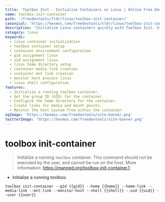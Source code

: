 ```yaml
---
title: 'Toolbox Init - Initialize Containers on Linux | Online Free DevTools by Hexmos'
name: toolbox-init-container
path: '/freedevtools/tldr/linux/toolbox-init-container/'
canonical: 'https://hexmos.com/freedevtools/tldr/linux/toolbox-init-container/'
description: 'Initialize Linux containers quickly with Toolbox Init. Streamline container setup and enhance development environments with ease. Free online tool, no registration required.'
category: linux
keywords:
  - linux container initialization
  - toolbox container setup
  - container environment configuration
  - gid assignment linux
  - uid assignment linux
  - linux home directory setup
  - container media link creation
  - container mnt link creation
  - monitor host process linux
  - linux shell configuration
features:
  - Initialize a running toolbox container.
  - Set the group ID (GID) for the container.
  - Configure the home directory for the container.
  - Create links for media and mount points.
  - Monitor the host system from within the container.
ogImage: 'https://hexmos.com/freedevtools/site-banner.png'
twitterImage: 'https://hexmos.com/freedevtools/site-banner.png'
---
```


# toolbox init-container

> Initialize a running `toolbox` container.
> This command should not be executed by the user, and cannot be run on the host.
> More information: <https://manned.org/toolbox-init-container.1>.

- Initialize a running toolbox:

`toolbox init-container --gid {{gid}} --home {{home}} --home-link --media-link --mnt-link --monitor-host --shell {{shell}} --uid {{uid}} --user {{user}}`
